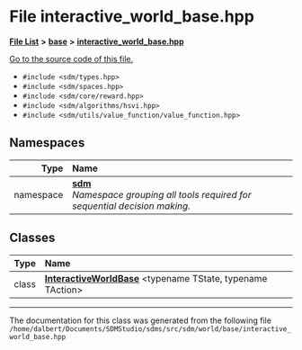 
<NavBar active_item_id="2"/>

# File interactive\_world\_base.hpp


[**File List**](files.md) **>** [**base**](dir_f82058e37a1f60b84f8487517c6ff983.md) **>** [**interactive\_world\_base.hpp**](interactive__world__base_8hpp.md)

[Go to the source code of this file.](interactive__world__base_8hpp_source.md)



* `#include <sdm/types.hpp>`
* `#include <sdm/spaces.hpp>`
* `#include <sdm/core/reward.hpp>`
* `#include <sdm/algorithms/hsvi.hpp>`
* `#include <sdm/utils/value_function/value_function.hpp>`









## Namespaces

| Type | Name |
| ---: | :--- |
| namespace | [**sdm**](namespacesdm.md) <br>_Namespace grouping all tools required for sequential decision making._  |

## Classes

| Type | Name |
| ---: | :--- |
| class | [**InteractiveWorldBase**](classsdm_1_1InteractiveWorldBase.md) &lt;typename TState, typename TAction&gt;<br> |














------------------------------
The documentation for this class was generated from the following file `/home/dalbert/Documents/SDMStudio/sdms/src/sdm/world/base/interactive_world_base.hpp`